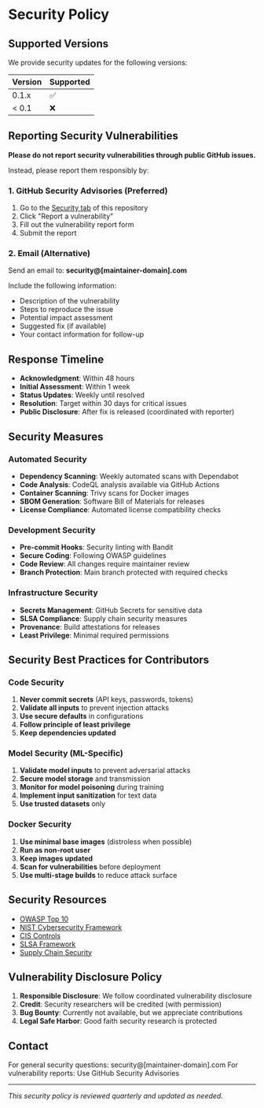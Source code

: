 # Security Policy

## Supported Versions

We provide security updates for the following versions:

| Version | Supported          |
| ------- | ------------------ |
| 0.1.x   | :white_check_mark: |
| < 0.1   | :x:                |

## Reporting Security Vulnerabilities

**Please do not report security vulnerabilities through public GitHub issues.**

Instead, please report them responsibly by:

### 1. GitHub Security Advisories (Preferred)

1. Go to the [Security tab](../../security) of this repository
2. Click "Report a vulnerability"
3. Fill out the vulnerability report form
4. Submit the report

### 2. Email (Alternative)

Send an email to: **security@[maintainer-domain].com**

Include the following information:
- Description of the vulnerability
- Steps to reproduce the issue
- Potential impact assessment
- Suggested fix (if available)
- Your contact information for follow-up

## Response Timeline

- **Acknowledgment**: Within 48 hours
- **Initial Assessment**: Within 1 week
- **Status Updates**: Weekly until resolved
- **Resolution**: Target within 30 days for critical issues
- **Public Disclosure**: After fix is released (coordinated with reporter)

## Security Measures

### Automated Security

- **Dependency Scanning**: Weekly automated scans with Dependabot
- **Code Analysis**: CodeQL analysis available via GitHub Actions
- **Container Scanning**: Trivy scans for Docker images
- **SBOM Generation**: Software Bill of Materials for releases
- **License Compliance**: Automated license compatibility checks

### Development Security

- **Pre-commit Hooks**: Security linting with Bandit
- **Secure Coding**: Following OWASP guidelines
- **Code Review**: All changes require maintainer review
- **Branch Protection**: Main branch protected with required checks

### Infrastructure Security

- **Secrets Management**: GitHub Secrets for sensitive data
- **SLSA Compliance**: Supply chain security measures
- **Provenance**: Build attestations for releases
- **Least Privilege**: Minimal required permissions

## Security Best Practices for Contributors

### Code Security

1. **Never commit secrets** (API keys, passwords, tokens)
2. **Validate all inputs** to prevent injection attacks
3. **Use secure defaults** in configurations
4. **Follow principle of least privilege**
5. **Keep dependencies updated**

### Model Security (ML-Specific)

1. **Validate model inputs** to prevent adversarial attacks
2. **Secure model storage** and transmission
3. **Monitor for model poisoning** during training
4. **Implement input sanitization** for text data
5. **Use trusted datasets** only

### Docker Security

1. **Use minimal base images** (distroless when possible)
2. **Run as non-root user**
3. **Keep images updated**
4. **Scan for vulnerabilities** before deployment
5. **Use multi-stage builds** to reduce attack surface

## Security Resources

- [OWASP Top 10](https://owasp.org/www-project-top-ten/)
- [NIST Cybersecurity Framework](https://www.nist.gov/cyberframework)
- [CIS Controls](https://www.cisecurity.org/controls/)
- [SLSA Framework](https://slsa.dev/)
- [Supply Chain Security](https://github.com/cncf/tag-security/blob/main/supply-chain-security/supply-chain-security-paper/CNCF_SSCP_v1.pdf)

## Vulnerability Disclosure Policy

1. **Responsible Disclosure**: We follow coordinated vulnerability disclosure
2. **Credit**: Security researchers will be credited (with permission)
3. **Bug Bounty**: Currently not available, but we appreciate contributions
4. **Legal Safe Harbor**: Good faith security research is protected

## Contact

For general security questions: security@[maintainer-domain].com
For vulnerability reports: Use GitHub Security Advisories

---

*This security policy is reviewed quarterly and updated as needed.*